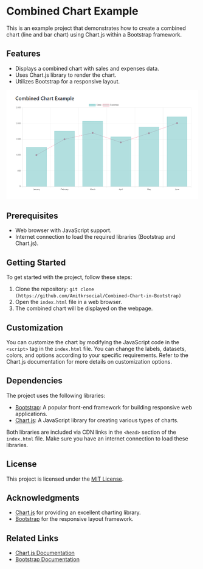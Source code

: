 # Combined Chart Example

This is an example project that demonstrates how to create a combined chart (line and bar chart) using Chart.js within a Bootstrap framework.

## Features

- Displays a combined chart with sales and expenses data.
- Uses Chart.js library to render the chart.
- Utilizes Bootstrap for a responsive layout.

![Combined Chart](chart.png)

## Prerequisites

- Web browser with JavaScript support.
- Internet connection to load the required libraries (Bootstrap and Chart.js).

## Getting Started

To get started with the project, follow these steps:

1. Clone the repository: `git clone (https://github.com/Amitkrsocial/Combined-Chart-in-Bootstrap)`
2. Open the `index.html` file in a web browser.
3. The combined chart will be displayed on the webpage.

## Customization

You can customize the chart by modifying the JavaScript code in the `<script>` tag in the `index.html` file. You can change the labels, datasets, colors, and options according to your specific requirements. Refer to the Chart.js documentation for more details on customization options.

## Dependencies

The project uses the following libraries:

- [Bootstrap](https://getbootstrap.com): A popular front-end framework for building responsive web applications.
- [Chart.js](https://www.chartjs.org): A JavaScript library for creating various types of charts.

Both libraries are included via CDN links in the `<head>` section of the `index.html` file. Make sure you have an internet connection to load these libraries.

## License

This project is licensed under the [MIT License](LICENSE).

## Acknowledgments

- [Chart.js](https://www.chartjs.org) for providing an excellent charting library.
- [Bootstrap](https://getbootstrap.com) for the responsive layout framework.

## Related Links

- [Chart.js Documentation](https://www.chartjs.org/docs/latest/)
- [Bootstrap Documentation](https://getbootstrap.com/docs/4.0/getting-started/introduction/)

